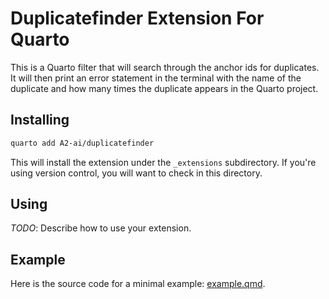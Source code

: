 # Duplicatefinder Extension For Quarto

This is a Quarto filter that will search through the anchor ids for duplicates. It will then print an error statement in the terminal with the name of the duplicate and how many times the duplicate appears in the Quarto project. 

## Installing

```bash
quarto add A2-ai/duplicatefinder
```

This will install the extension under the `_extensions` subdirectory.
If you're using version control, you will want to check in this directory.

## Using

_TODO_: Describe how to use your extension.

## Example

Here is the source code for a minimal example: [example.qmd](example.qmd).


